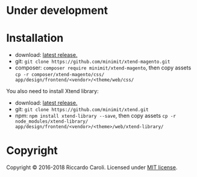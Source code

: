 
# Under development

# Installation

* download: [latest release.](https://github.com/minimit/xtend-magento/releases/latest)
* git: `git clone https://github.com/minimit/xtend-magento.git`
* composer: `composer require minimit/xtend-magento`, then copy assets `cp -r composer/xtend-magento/css/ 
app/design/frontend/<vendor>/<theme/web/css/`

You also need to install Xtend library:

* download: [latest release.](https://github.com/minimit/xtend/releases/latest)
* git: `git clone https://github.com/minimit/xtend.git`
* npm: `npm install xtend-library --save`, then copy assets `cp -r node_modules/xtend-library/ 
app/design/frontend/<vendor>/<theme>/web/xtend-library/`

# Copyright

Copyright © 2016-2018 Riccardo Caroli. Licensed under [MIT license](http://www.opensource.org/licenses/mit-license.php).

